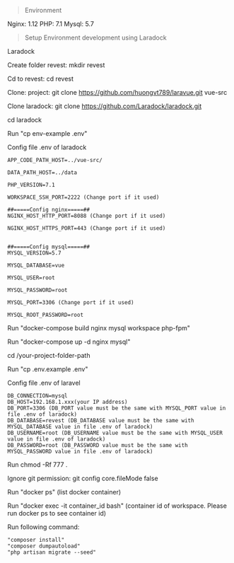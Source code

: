 > Environment

Nginx: 1.12
PHP: 7.1
Mysql: 5.7

> Setup Environment development using Laradock

Laradock

Create folder revest: mkdir revest

Cd to revest: cd revest

Clone: project: git clone https://github.com/huongvt789/laravue.git vue-src

Clone laradock: git clone https://github.com/Laradock/laradock.git

cd laradock

Run "cp env-example .env"

Config file .env of laradock

    APP_CODE_PATH_HOST=../vue-src/

    DATA_PATH_HOST=../data

    PHP_VERSION=7.1

    WORKSPACE_SSH_PORT=2222 (Change port if it used)

    ##=====Config nginx=====##
    NGINX_HOST_HTTP_PORT=8088 (Change port if it used)

    NGINX_HOST_HTTPS_PORT=443 (Change port if it used)


    ##=====Config mysql=====##
    MYSQL_VERSION=5.7

    MYSQL_DATABASE=vue

    MYSQL_USER=root

    MYSQL_PASSWORD=root

    MYSQL_PORT=3306 (Change port if it used)

    MYSQL_ROOT_PASSWORD=root
Run "docker-compose build nginx mysql workspace php-fpm"

Run "docker-compose up -d nginx mysql"

cd /your-project-folder-path

Run "cp .env.example .env" 

Config file .env of laravel

    DB_CONNECTION=mysql
    DB_HOST=192.168.1.xxx(your IP address)
    DB_PORT=3306 (DB_PORT value must be the same with MYSQL_PORT value in file .env of laradock) 
    DB_DATABASE=revest (DB_DATABASE value must be the same with MYSQL_DATABASE value in file .env of laradock) 
    DB_USERNAME=root (DB_USERNAME value must be the same with MYSQL_USER value in file .env of laradock)
    DB_PASSWORD=root (DB_PASSWORD value must be the same with MYSQL_PASSWORD value in file .env of laradock)
Run chmod -Rf 777 .

Ignore git permission: git config core.fileMode false

Run "docker ps" (list docker container)

Run "docker exec -it container_id bash" (container id of workspace. Please run docker ps to see container id)

Run following command:

    "composer install"
    "composer dumpautoload" 
    "php artisan migrate --seed"

